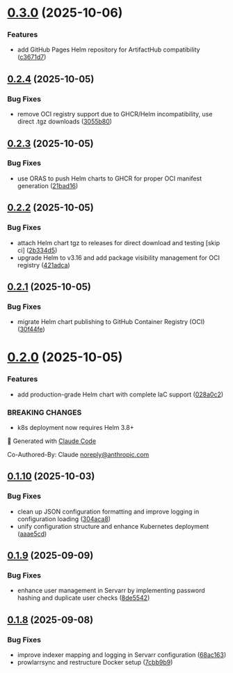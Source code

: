 # [0.3.0](https://github.com/robbeverhelst/Preparr/compare/v0.2.4...v0.3.0) (2025-10-06)


### Features

* add GitHub Pages Helm repository for ArtifactHub compatibility ([c3671d7](https://github.com/robbeverhelst/Preparr/commit/c3671d790e717b10983d1eec37a50e19f0ce7bcf))

## [0.2.4](https://github.com/robbeverhelst/Preparr/compare/v0.2.3...v0.2.4) (2025-10-05)


### Bug Fixes

* remove OCI registry support due to GHCR/Helm incompatibility, use direct .tgz downloads ([3055b80](https://github.com/robbeverhelst/Preparr/commit/3055b80dccb0383d7c63673e9b5c0e1ddafbfdae))

## [0.2.3](https://github.com/robbeverhelst/Preparr/compare/v0.2.2...v0.2.3) (2025-10-05)


### Bug Fixes

* use ORAS to push Helm charts to GHCR for proper OCI manifest generation ([21bad16](https://github.com/robbeverhelst/Preparr/commit/21bad16367522827c6c379c009af51223e4d28c1))

## [0.2.2](https://github.com/robbeverhelst/Preparr/compare/v0.2.1...v0.2.2) (2025-10-05)


### Bug Fixes

* attach Helm chart tgz to releases for direct download and testing [skip ci] ([2b334d5](https://github.com/robbeverhelst/Preparr/commit/2b334d5c123b710d17f1214924d53a3fd5f6037b))
* upgrade Helm to v3.16 and add package visibility management for OCI registry ([421adca](https://github.com/robbeverhelst/Preparr/commit/421adcae5ee3ebda732457610264c7f654db0e7e))

## [0.2.1](https://github.com/robbeverhelst/Preparr/compare/v0.2.0...v0.2.1) (2025-10-05)


### Bug Fixes

* migrate Helm chart publishing to GitHub Container Registry (OCI) ([30f44fe](https://github.com/robbeverhelst/Preparr/commit/30f44fe3bb6ec394081a483cfa4120c5c9c63227))

# [0.2.0](https://github.com/robbeverhelst/Preparr/compare/v0.1.10...v0.2.0) (2025-10-05)


### Features

* add production-grade Helm chart with complete IaC support ([028a0c2](https://github.com/robbeverhelst/Preparr/commit/028a0c2dee9d590742e36786127990eeca1ecf0f))


### BREAKING CHANGES

* k8s deployment now requires Helm 3.8+

🤖 Generated with [Claude Code](https://claude.com/claude-code)

Co-Authored-By: Claude <noreply@anthropic.com>

## [0.1.10](https://github.com/robbeverhelst/Preparr/compare/v0.1.9...v0.1.10) (2025-10-03)


### Bug Fixes

* clean up JSON configuration formatting and improve logging in configuration loading ([304aca8](https://github.com/robbeverhelst/Preparr/commit/304aca8838891b45f4ad6800c2fb1aef7d6ef39a))
* unify configuration structure and enhance Kubernetes deployment ([aaae5cd](https://github.com/robbeverhelst/Preparr/commit/aaae5cdfbc3c4e05a09d735b50cd78dac6552a22))

## [0.1.9](https://github.com/robbeverhelst/Preparr/compare/v0.1.8...v0.1.9) (2025-09-09)


### Bug Fixes

* enhance user management in Servarr by implementing password hashing and duplicate user checks ([8de5542](https://github.com/robbeverhelst/Preparr/commit/8de554287b9ad4ea1bc3d406565c4a0602d703d5))

## [0.1.8](https://github.com/robbeverhelst/Preparr/compare/v0.1.7...v0.1.8) (2025-09-08)


### Bug Fixes

* improve indexer mapping and logging in Servarr configuration ([68ac163](https://github.com/robbeverhelst/Preparr/commit/68ac163b5b13c9c5ce040d8b4471b245674c37e8))
* prowlarrsync and restructure Docker setup ([7cbb9b9](https://github.com/robbeverhelst/Preparr/commit/7cbb9b95d842ab2ea24faf8afeed38da1bd13542))
